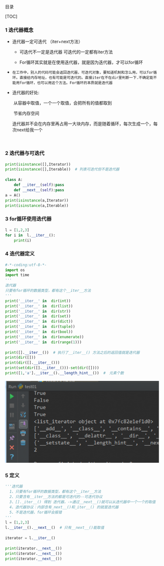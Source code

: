    目录

[TOC]

###  1  迭代器概念

+ 迭代器一定可迭代   （iter+next方法）

   + 可迭代不一定是迭代器  可迭代的一定都有iter方法

   +  For循环其实就是在使用迭代器，就是因为迭代器，才可以for循环

+     在工作中，别人的代码可能会返回迭代器，可迭代对象，要知道机制和怎么用，可以for循环。直接给内存地址，也有可能是可迭代的。直接iter在不在dir里判断一下.不确定能不能用for循环，也可以用这个方法。For循环的本质就是迭代器      

+   迭代器的好处:

    ​          从容器中取值，一个一个取值，会把所有的值都取到

    ​          节省内存空间

    ​          迭代器并不会在内存里再占用一大块内存，而是随着循环，每次生成一个，每次next给我一个         

    ​         

###  2  迭代器与可迭代

```python
print(isinstance([],Iterator))
print(isinstance([],Iterable))  # 列表可迭代但不是迭代器

class A:
    def __iter__(self):pass
    def __next__(self):pass
a = A()
print(isinstance(a,Iterator))
print(isinstance(a,Iterable))
```

###  3  for循环使用迭代器

```python
l = [1,2,3]
for i in  l.__iter__():
    print(i)
```

###  4  迭代器定义

```python
#-*-coding:utf-8-*-
import os
import time
'''
迭代器
只要有for循环的数据类型，都有这个__iter__方法
'''
print('__iter__' in  dir(int))
print('__iter__' in  dir(list))
print('__iter__' in  dir(str))
print('__iter__' in  dir(set))
print('__iter__' in  dir(dict))
print('__iter__' in  dir(tuple))
print('__iter__' in  dir(bool))
print('__iter__' in  dir(enumerate))
print('__iter__' in  dir(range(1)))

print([].__iter__())  # 执行了__iter__() 方法之后的返回值就是迭代器
print(dir([]))
print(dir([].__iter__()))
print(set(dir([].__iter__()))-set(dir([])))
print([1,'a'].__iter__().__length_hint__())  #　元素个数
```

![1566138275046](1566138275046.png)

###  5  定义

```python
'''迭代器
  1、只要有for循环的数据类型，都有这个__iter__方法
  2、只要含有__iter__方法的都是可迭代的--可迭代协议
  3、[]._iter__() 得到 迭代器，->通过__next__()就可以从迭代器中一个一个的取值
  4、迭代器协议：内部含有_next__()和_iter__() 的就是迭代器
  5、不是迭代器，for循环会报错
'''
l = [1,2,3]
l.__iter__().__next__()  # 只有__next__()能取值

iterator = l.__iter__()

print(iterator.__next__())
print(iterator.__next__())
print(iterator.__next__())
```

  
